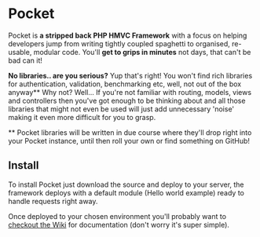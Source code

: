 # Pocket

Pocket is **a stripped back PHP HMVC Framework** with a focus on helping developers jump from writing tightly coupled spaghetti to organised, re-usable, modular code. You'll **get to grips in minutes** not days, that can't be bad can it!

**No libraries.. are you serious?** Yup that's right! You won't find rich libraries for authentication, validation, benchmarking etc, well, not out of the box anyway** Why not? Well... If you're not familiar with routing, models, views and controllers then you've got enough to be thinking about and all those libraries that might not even be used will just add unnecessary 'noise' making it even more difficult for you to grasp. 

** Pocket libraries will be written in due course where they'll drop right into your Pocket instance, until then roll your own or find something on GitHub!

## Install

To install Pocket just download the source and deploy to your server, the framework deploys with a default module (Hello world example) ready to handle requests right away.

Once deployed to your chosen environment you'll probably want to [checkout the Wiki][wiki] for documentation (don't worry it's super simple).

[wiki]: https://github.com/philmmoore/Pocket/wiki